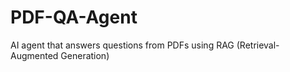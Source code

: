 # PDF-QA-Agent
AI agent that answers questions from PDFs using RAG (Retrieval-Augmented Generation)
